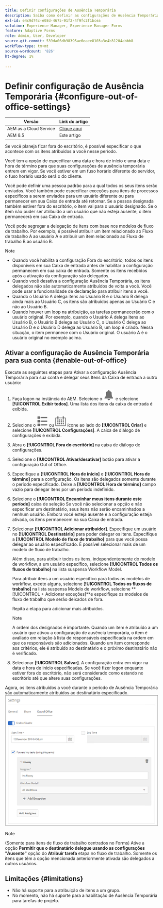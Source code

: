 ```yaml
---
title: Definir configurações de Ausência Temporária
description: Saiba como definir as configurações de Ausência Temporária para sua instância do Adobe Experience Manager Forms.
exl-id: e4c9d74c-e08d-4675-91f2-4f9fc2f1bcea
solution: Experience Manager, Experience Manager Forms
feature: Adaptive Forms
role: Admin, User, Developer
source-git-commit: 539da06db98395ae6eaee8103a3e4b31204abbb8
workflow-type: tm+mt
source-wordcount: '826'
ht-degree: 1%

---
```


# Definir configuração de Ausência Temporária {#configure-out-of-office-settings}

| Versão | Link do artigo |
| -------- | ---------------------------- |
| AEM as a Cloud Service | [Clique aqui](https://experienceleague.adobe.com/docs/experience-manager-cloud-service/content/forms/create-form-centric-workflows/configure-out-of-office-settings.html) |
| AEM 6.5 | Este artigo |

Se você planeja ficar fora do escritório, é possível especificar o que acontece com os itens atribuídos a você nesse período.

Você tem a opção de especificar uma data e hora de início e uma data e hora de término para que suas configurações de ausência temporária entrem em vigor. Se você estiver em um fuso horário diferente do servidor, o fuso horário usado será o do cliente.

Você pode definir uma pessoa padrão para a qual todos os seus itens serão enviados. Você também pode especificar exceções para itens de processos específicos a serem enviados para um usuário diferente ou para permanecer em sua Caixa de entrada até retornar. Se a pessoa designada também estiver fora do escritório, o item vai para o usuário designado. Se o item não puder ser atribuído a um usuário que não esteja ausente, o item permanecerá em sua Caixa de entrada.

Você pode segregar a delegação de itens com base nos modelos de fluxo de trabalho. Por exemplo, é possível atribuir um item relacionado ao Fluxo de trabalho A ao usuário A e atribuir um item relacionado ao Fluxo de trabalho B ao usuário B.


>[!NOTE]
>
>* Quando você habilita a configuração Fora do escritório, todos os itens disponíveis em sua Caixa de entrada antes de habilitar a configuração permanecem em sua caixa de entrada. Somente os itens recebidos após a ativação da configuração são delegados.
>* Quando você desativa a configuração Ausência Temporária, os itens delegados não são automaticamente atribuídos de volta a você. Você pode usar a funcionalidade de declaração para atribuir itens a você.
>* Quando o Usuário A delega itens ao Usuário B e o Usuário B delega ainda mais ao Usuário C, os itens são atribuídos apenas ao Usuário C e não ao Usuário B.
>* Quando houver um loop na atribuição, as tarefas permanecerão com o usuário original. Por exemplo, quando o Usuário A delega itens ao Usuário B, o Usuário B delega ao Usuário C, o Usuário C delega ao Usuário D e o Usuário D delega ao Usuário B, um loop é criado. Nessa situação, o item permanece com o Usuário original. O usuário A é o usuário original no exemplo acima.

## Ativar a configuração de Ausência Temporária para sua conta {#enable-out-of-office}

Execute as seguintes etapas para Ativar a configuração Ausência Temporária para sua conta e delegar seus Itens da Caixa de entrada a outro usuário:

1. Faça logon na instância do AEM. Selecione o ![Caixa de entrada](assets/bell.svg) e selecione **[!UICONTROL Exibir todos]**. Uma lista dos itens da caixa de entrada é exibida.
1. Selecione o ![Exibir seletor](assets/viewlist.svg) ou ![Exibir seletor](assets/calendar.svg) ícone ao lado do **[!UICONTROL Criar]** e selecione **[!UICONTROL Configurações]**. A caixa de diálogo de configurações é exibida.
1. Abra o **[!UICONTROL Fora do escritório]** na caixa de diálogo de configurações.
1. Selecione o **[!UICONTROL Ativar/desativar]** botão para ativar a configuração Out of Office.
1. Especifique a **[!UICONTROL Hora de início]**  e **[!UICONTROL Hora de término]** para a configuração. Os itens são delegados somente durante o período especificado. Deixe a **[!UICONTROL Hora de término]** campo vazio para delegar itens por um período indefinido.
1. Selecione o **[!UICONTROL Encaminhar meus itens durante este período]** caixa de seleção Se você não selecionar a opção e não especificar um destinatário, seus itens não serão encaminhados a nenhum usuário. Embora você esteja ausente e a configuração esteja ativada, os itens permanecem na sua Caixa de entrada.
1. Selecionar **[!UICONTROL Adicionar atribuidor]**. Especifique um usuário no **[!UICONTROL Destinatário]** para poder delegar os itens. Especifique a **[!UICONTROL Modelo de fluxo de trabalho]** para que você possa delegar ao usuário especificado. É possível selecionar mais de um modelo de fluxo de trabalho.

   Além disso, para atribuir todos os itens, independentemente do modelo de workflow, a um usuário específico, selecione **[!UICONTROL Todos os fluxos de trabalho]** na lista suspensa Workflow Model. <br>

   Para atribuir itens a um usuário específico para todos os modelos de workflow, exceto alguns, selecione **[!UICONTROL Todos os fluxos de trabalho]** na lista suspensa Modelo de workflow, selecione **[!UICONTROL + Adicionar exceções]**e especifique os modelos de fluxo de trabalho que serão deixados de fora.
   <br>

   Repita a etapa para adicionar mais atribuídos. <br>

   >[!NOTE]
   >
   >A ordem dos designados é importante. Quando um item é atribuído a um usuário que ativou a configuração de ausência temporária, o item é avaliado em relação à lista de responsáveis especificada na ordem em que os responsáveis são adicionados. Quando um item corresponde aos critérios, ele é atribuído ao destinatário e o próximo destinatário não é verificado.

1. Selecionar **[!UICONTROL Salvar]**. A configuração entra em vigor na data e hora de início especificadas. Se você fizer logon enquanto estiver fora do escritório, não será considerado como estando no escritório até que altere suas configurações.

Agora, os itens atribuídos a você durante o período de Ausência Temporária são automaticamente atribuídos ao destinatário especificado.
![Fora do escritório](assets/out-of-office.png)

>[!NOTE]
>
>(Somente para itens de fluxo de trabalho centrados no Forms) Ative a opção **Permitir que o destinatário delegue usando as configurações &quot;Ausente&quot;** opção do **Atribuir tarefa** etapa no fluxo de trabalho. Somente os itens que têm a opção mencionada anteriormente ativada são delegados a outros usuários.

## Limitações {#limitations}

* Não há suporte para a atribuição de itens a um grupo.
* No momento, não há suporte para a habilitação de Ausência Temporária para tarefas de projeto.
